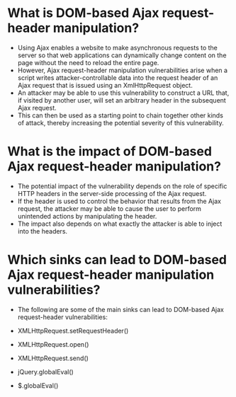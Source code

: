 # What is DOM-based Ajax request-header manipulation?
- Using Ajax enables a website to make asynchronous requests to the server so that web applications can dynamically change content on the page without the need to reload the entire page. 
- However, Ajax request-header manipulation vulnerabilities arise when a script writes attacker-controllable data into the request header of an Ajax request that is issued using an XmlHttpRequest object. 
- An attacker may be able to use this vulnerability to construct a URL that, if visited by another user, will set an arbitrary header in the subsequent Ajax request. 
- This can then be used as a starting point to chain together other kinds of attack, thereby increasing the potential severity of this vulnerability.

# What is the impact of DOM-based Ajax request-header manipulation?
- The potential impact of the vulnerability depends on the role of specific HTTP headers in the server-side processing of the Ajax request. 
- If the header is used to control the behavior that results from the Ajax request, the attacker may be able to cause the user to perform unintended actions by manipulating the header. 
- The impact also depends on what exactly the attacker is able to inject into the headers.

# Which sinks can lead to DOM-based Ajax request-header manipulation vulnerabilities?
- The following are some of the main sinks can lead to DOM-based Ajax request-header vulnerabilities:

- XMLHttpRequest.setRequestHeader()
- XMLHttpRequest.open()
- XMLHttpRequest.send()
- jQuery.globalEval()
- $.globalEval()